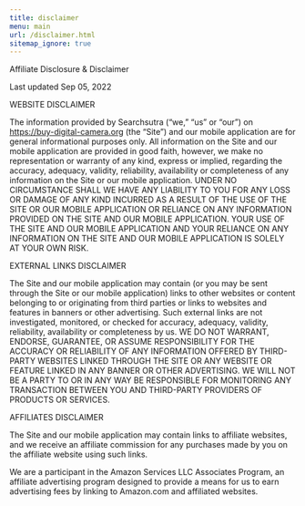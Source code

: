 ```yaml
---
title: disclaimer
menu: main
url: /disclaimer.html
sitemap_ignore: true
---
```


 

Affiliate Disclosure & Disclaimer

Last updated Sep 05, 2022

WEBSITE DISCLAIMER

The information provided by Searchsutra (“we,” “us” or “our”) on https://buy-digital-camera.org (the “Site”) and our mobile application are for general informational purposes only. All information on the Site and our mobile application are provided in good faith, however, we make no representation or warranty of any kind, express or implied, regarding the accuracy, adequacy, validity, reliability, availability or completeness of any information on the Site or our mobile application. UNDER NO CIRCUMSTANCE SHALL WE HAVE ANY LIABILITY TO YOU FOR ANY LOSS OR DAMAGE OF ANY KIND INCURRED AS A RESULT OF THE USE OF THE SITE OR OUR MOBILE APPLICATION OR RELIANCE ON ANY INFORMATION PROVIDED ON THE SITE AND OUR MOBILE APPLICATION. YOUR USE OF THE SITE AND OUR MOBILE APPLICATION AND YOUR RELIANCE ON ANY INFORMATION ON THE SITE AND OUR MOBILE APPLICATION IS SOLELY AT YOUR OWN RISK.

EXTERNAL LINKS DISCLAIMER

The Site and our mobile application may contain (or you may be sent through the Site or our mobile application) links to other websites or content belonging to or originating from third parties or links to websites and features in banners or other advertising. Such external links are not investigated, monitored, or checked for accuracy, adequacy, validity, reliability, availability or completeness by us. WE DO NOT WARRANT, ENDORSE, GUARANTEE, OR ASSUME RESPONSIBILITY FOR THE ACCURACY OR RELIABILITY OF ANY INFORMATION OFFERED BY THIRD-PARTY WEBSITES LINKED THROUGH THE SITE OR ANY WEBSITE OR FEATURE LINKED IN ANY BANNER OR OTHER ADVERTISING. WE WILL NOT BE A PARTY TO OR IN ANY WAY BE RESPONSIBLE FOR MONITORING ANY TRANSACTION BETWEEN YOU AND THIRD-PARTY PROVIDERS OF PRODUCTS OR SERVICES.

AFFILIATES DISCLAIMER

The Site and our mobile application may contain links to affiliate websites, and we receive an affiliate commission for any purchases made by you on the affiliate website using such links.

We are a participant in the Amazon Services LLC Associates Program, an affiliate advertising program designed to provide a means for us to earn advertising fees by linking to Amazon.com and affiliated websites.

